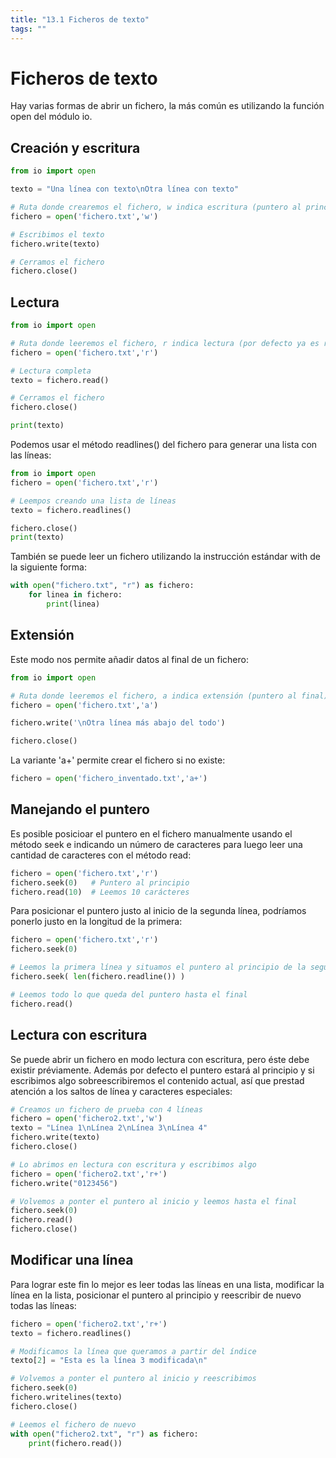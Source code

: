 ```yaml
---
title: "13.1 Ficheros de texto"
tags: ""
---
```


# Ficheros de texto

Hay varias formas de abrir un fichero, la más común es utilizando la función open del módulo io.

## Creación y escritura

```python
from io import open

texto = "Una línea con texto\nOtra línea con texto"

# Ruta donde crearemos el fichero, w indica escritura (puntero al principio)
fichero = open('fichero.txt','w')  

# Escribimos el texto
fichero.write(texto) 

# Cerramos el fichero
fichero.close()  
```

## Lectura

```python
from io import open

# Ruta donde leeremos el fichero, r indica lectura (por defecto ya es r)
fichero = open('fichero.txt','r')  

# Lectura completa
texto = fichero.read() 

# Cerramos el fichero
fichero.close()  

print(texto)
```

Podemos usar el método readlines() del fichero para generar una lista con las líneas:

```python
from io import open
fichero = open('fichero.txt','r')

# Leempos creando una lista de líneas
texto = fichero.readlines()

fichero.close()
print(texto)
```

También se puede leer un fichero utilizando la instrucción estándar with de la siguiente forma:

```python
with open("fichero.txt", "r") as fichero:
    for linea in fichero:
        print(linea)
```

## Extensión

Este modo nos permite añadir datos al final de un fichero:

```python
from io import open

# Ruta donde leeremos el fichero, a indica extensión (puntero al final)
fichero = open('fichero.txt','a')  

fichero.write('\nOtra línea más abajo del todo')

fichero.close()
```

La variante 'a+' permite crear el fichero si no existe:

```python
fichero = open('fichero_inventado.txt','a+')
```

## Manejando el puntero

Es posible posicioar el puntero en el fichero manualmente usando el método seek e indicando un número de caracteres para luego leer una cantidad de caracteres con el método read:

```python
fichero = open('fichero.txt','r')
fichero.seek(0)   # Puntero al principio
fichero.read(10)  # Leemos 10 carácteres
```

Para posicionar el puntero justo al inicio de la segunda línea, podríamos ponerlo justo en la longitud de la primera:

```python
fichero = open('fichero.txt','r')
fichero.seek(0)

# Leemos la primera línea y situamos el puntero al principio de la segunda
fichero.seek( len(fichero.readline()) )

# Leemos todo lo que queda del puntero hasta el final
fichero.read()
```

## Lectura con escritura

Se puede abrir un fichero en modo lectura con escritura, pero éste debe existir préviamente. Además por defecto el puntero estará al principio y si escribimos algo sobreescribiremos el contenido actual, así que prestad atención a los saltos de línea y caracteres especiales:

```python
# Creamos un fichero de prueba con 4 líneas
fichero = open('fichero2.txt','w')
texto = "Línea 1\nLínea 2\nLínea 3\nLínea 4"
fichero.write(texto)
fichero.close()

# Lo abrimos en lectura con escritura y escribimos algo
fichero = open('fichero2.txt','r+')
fichero.write("0123456")

# Volvemos a ponter el puntero al inicio y leemos hasta el final
fichero.seek(0)
fichero.read()
fichero.close()
```

## Modificar una línea

Para lograr este fin lo mejor es leer todas las líneas en una lista, modificar la línea en la lista, posicionar el puntero al principio y reescribir de nuevo todas las líneas:

```python
fichero = open('fichero2.txt','r+')
texto = fichero.readlines()

# Modificamos la línea que queramos a partir del índice
texto[2] = "Esta es la línea 3 modificada\n"

# Volvemos a ponter el puntero al inicio y reescribimos
fichero.seek(0)
fichero.writelines(texto)
fichero.close()

# Leemos el fichero de nuevo
with open("fichero2.txt", "r") as fichero:
    print(fichero.read())
```
